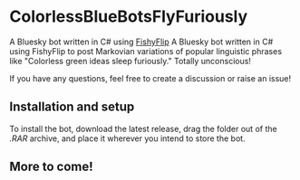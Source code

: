 # ColorlessBlueBotsFlyFuriously
A Bluesky bot written in C# using [FishyFlip](https://drasticactions.github.io/FishyFlip/index.html) A Bluesky bot written in C# using FishyFlip to post Markovian variations of popular linguistic phrases like "Colorless green ideas sleep furiously." Totally unconscious!

If you have any questions, feel free to create a discussion or raise an issue!

## Installation and setup
To install the bot, download the latest release, drag the folder out of the *.RAR* archive, and place it wherever you intend to store the bot.

## More to come!
